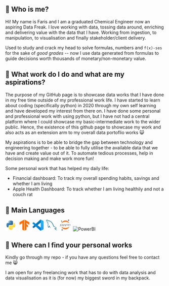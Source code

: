 ## :cowboy_hat_face: Who is me?
Hi! My name is Faris and I am a graduated Chemical Engineer now an aspiring Data Freak. I love working with data, tossing data around, enriching and delivering value with the data that I have. Working from ingestion, to manipulation, to visualisation and finally stakeholder/client delivery. 

Used to study and crack my head to solve formulas, numbers and ```f(x)-ses``` for the sake of _good grades_ -- now I use data generated from formulas to guide decisions worth thousands of monetary/non-monetary value. 

## :exploding_head: What work do I do and what are my aspirations?
The purpose of my GitHub page is to showcase data works that I have done in my free time outside of my professional work life. I have started to learn about coding (specifically python) in 2020 through my own self learning and have developed my interest from there on. I have done some personal and professional work with using python, but I have not had a central platform where I could showcase my basic-intermediate work to the wider public. Hence, the existence of this github page to showcase my work and also acts as an extension arm to my overall data portoflio works :smiley_cat:

My aspirations is to be able to bridge the gap between technology and engineering together - to be able to fully utilise the available data that we have and create value out of it. To automate tedious processes, help in decision making and make work more fun!

Some personal work that has helped my daily life:
* Financial dashboard: To track my overall spending habits, savings and whether I am living
* Apple Health Dashboard: To track whether I am living healthily and not a couch rat

## :robot: Main Languages
<div>
  <img src="https://github.com/devicons/devicon/blob/master/icons/python/python-original.svg" title="Python" alt="Python" width="35" height="35"/>&nbsp;
  <img src="https://github.com/devicons/devicon/blob/master/icons/tensorflow/tensorflow-original.svg" title="Tensorflow" alt="Tensorflow" width="35" height="35"/>&nbsp;
  <img src="https://github.com/devicons/devicon/blob/master/icons/vscode/vscode-original.svg" title="VSCode" alt="VSCode" width="35" height="35"/>&nbsp;
  <img src="https://github.com/devicons/devicon/blob/master/icons/mysql/mysql-original.svg" title="MYSQL" alt="MYSQL" width="35" height="35"/>&nbsp;
  <img src="https://github.com/devicons/devicon/blob/master/icons/jupyter/jupyter-original-wordmark.svg" title="Jupyter" alt="Jupyter" width="35" height="35"/>&nbsp;
  <img src="https://github.com/microsoft/PowerBI-Icons/blob/main/SVG/Power-BI.svg" title="PowerBI" alt="PowerBI" width="35" height="35"/>&nbsp;
</div>

## :thought_balloon: Where can I find your personal works
Kindly go through my repo - if you have any questions feel free to contact me :smile_cat:

I am open for any freelancing work that has to do with data analysis and data visualisation as it is (for now) my biggest sword in my backpack. 
